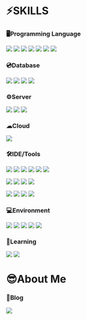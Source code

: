 # ⚡SKILLS

### 🖥Programming Language
<img src="https://img.shields.io/badge/Spring-6DB33F?style=for-the-badge&logo=Spring&logoColor=white"/></a>
<img src="https://img.shields.io/badge/Spring Boot-6DB33F?style=for-the-badge&logo=Spring Boot&logoColor=white"/></a>
<img src="https://img.shields.io/badge/Spring Security-6DB33F?style=for-the-badge&logo=Spring Security&logoColor=white"/></a>
<img src="https://img.shields.io/badge/Python-3776AB?style=for-the-badge&logo=Python&logoColor=white"/></a>
<img src="http://img.shields.io/badge/bash-4EAA25?style=for-the-badge&logo=gnu%20bash&logoColor=white"/></a>
<img src="https://img.shields.io/badge/JavaScript-F7DF1E?style=for-the-badge&logo=JavaScript&logoColor=white"/></a>
<img src="https://img.shields.io/badge/HTML5-E34F26?style=for-the-badge&logo=HTML5&logoColor=white"/></a>

### 💿Database
<img src="https://img.shields.io/badge/MySQL-4479A1?style=for-the-badge&logo=MySQL&logoColor=white"/></a>
<img src="https://img.shields.io/badge/PostgreSQL-4479A1?style=for-the-badge&logo=PostgreSQL&logoColor=white"/></a>
<img src="https://img.shields.io/badge/Redis-DC382D?style=for-the-badge&logo=Redis&logoColor=white"/></a>
<img src="https://img.shields.io/badge/Elasticsearch-005571?style=for-the-badge&logo=Elasticsearch&logoColor=white"/></a>

### ⚙Server
<img src="https://img.shields.io/badge/Apache-D22128?style=for-the-badge&logo=Apache&logoColor=white"/></a>
<img src="https://img.shields.io/badge/NGINX-009639?style=for-the-badge&logo=NGINX&logoColor=white"/></a>
<img src="https://img.shields.io/badge/Apache Tomcat-F8DC75?style=for-the-badge&logo=Apache Tomcat&logoColor=black"/></a>

### ☁Cloud
<img src="https://img.shields.io/badge/Amazon AWS-232F3E?style=for-the-badge&logo=Amazon AWS&logoColor=white"/></a>

### 🛠IDE/Tools
<img src="https://img.shields.io/badge/Eclipse IDE-2C2255?style=for-the-badge&logo=Eclipse IDE&logoColor=white"/></a>
<img src="https://img.shields.io/badge/IntelliJ IDEA-000000?style=for-the-badge&logo=IntelliJ IDEA&logoColor=white"/></a>
<img src="https://img.shields.io/badge/Android Studio-3DDC84?style=for-the-badge&logo=Android Studio&logoColor=white"/></a>
<img src="https://img.shields.io/badge/PyCharm-000000?style=for-the-badge&logo=PyCharm&logoColor=white"/></a>
<img src="https://img.shields.io/badge/DataGrip-000000?style=for-the-badge&logo=DataGrip&logoColor=white"/></a>
<img src="https://img.shields.io/badge/Visual Studio Code-007ACC?style=for-the-badge&logo=Visual Studio Code&logoColor=white"/></a>  

<img src="https://img.shields.io/badge/Git-F05032?style=for-the-badge&logo=Git&logoColor=white"/></a>
<img src="https://img.shields.io/badge/GitHub-181717?style=for-the-badge&logo=GitHub&logoColor=white"/></a>
<img src="https://img.shields.io/badge/Subversion-809CC9?style=for-the-badge&logo=Subversion&logoColor=white"/></a>
<img src="https://img.shields.io/badge/AWS CodeCommit-232F3E?style=for-the-badge&logo=Amazon AWS&logoColor=white"/></a>

<img src="https://img.shields.io/badge/Notion-000000?style=for-the-badge&logo=Notion&logoColor=white"/></a>
<img src="https://img.shields.io/badge/Slack-4A154B?style=for-the-badge&logo=Slack&logoColor=white"/></a>
<img src="https://img.shields.io/badge/Jenkins-D24939?style=for-the-badge&logo=Jenkins&logoColor=white"/></a>
<img src="https://img.shields.io/badge/Sentry-362D59?style=for-the-badge&logo=Sentry&logoColor=white"/></a>

### 💻Environment
<img src="https://img.shields.io/badge/Linux-FCC624?style=for-the-badge&logo=Linux&logoColor=white"/></a>
<img src="https://img.shields.io/badge/CentOS-262577?style=for-the-badge&logo=CentOS&logoColor=white"/></a>
<img src="https://img.shields.io/badge/Ubuntu-E95420?style=for-the-badge&logo=Ubuntu&logoColor=white"/></a>
<img src="https://img.shields.io/badge/Docker-2496ED?style=for-the-badge&logo=Docker&logoColor=white"/></a>
<img src="https://img.shields.io/badge/Kubernetes-326CE5?style=for-the-badge&logo=Kubernetes&logoColor=white"/></a>

### 🌱Learning
<img src="https://img.shields.io/badge/-JPA-brightgreen?style=for-the-badge"/></a>
<img src="https://img.shields.io/badge/Rabbitmq-FF6600?style=for-the-badge&logo=rabbitmq&logoColor=white"/></a>

# 😎About Me

### 📖Blog
<a href="https://jangjjolkit.tistory.com/" target="_blank"><img src="https://img.shields.io/badge/장쫄깃 기술블로그-000000?style=for-the-badge&logo=Tistory&logoColor=white"/></a>
